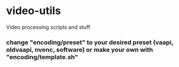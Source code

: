 # video-utils
Video processing scripts and stuff

### change "encoding/preset" to your desired preset (vaapi, oldvaapi, nvenc, software) or make your own with "encoding/template.sh"
